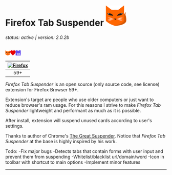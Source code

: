 # Firefox Tab Suspender  ![Firefox Tab Suspender logo](./assets/fox-64px.png "Firefox Tab Suspender Logo") 
###### status: active | version: 2.0.2b
![fox-heart-webassembly](./assets/fox-heart-webassembly.png "fox-heart-webassembly")  


[![Firefox](https://raw.github.com/alrra/browser-logos/master/src/firefox/firefox_48x48.png)](https://www.mozilla.org/pl/firefox/new/) | 
:---: | 
59+ | 


_Firefox Tab Suspender_ is an open source (only source code, see license) extension for Firefox Browser 59+.


Extension's target are people who use older computers or just want to reduce browser's ram usage. For this reasons I strive to make _Firefox Tab Suspender_ lightweight and performant as much as it is possible.

After install, extension will suspend unused cards according to user's settings.

Thanks to author of Chrome's 
[The Great Suspender](https://github.com/deanoemcke/thegreatsuspender). Notice that _Firefox Tab Suspender_ at the base is highly inspired by his work.

Todo:
-Fix major bugs
-Detects tabs that contain forms with user input and prevent them from suspending
-Whitelist/blacklist url/domain/word
-Icon in toolbar with shortcut to main options
-Implement minor features

-----